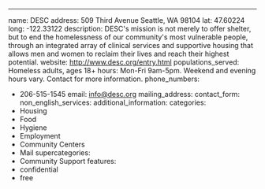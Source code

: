 ---
name: DESC
address: 509 Third Avenue Seattle, WA 98104
lat: 47.60224
long: -122.33122
description: DESC's mission is not merely to offer shelter, but to end the homelessness of our community's most vulnerable people, through an integrated array of clinical services and supportive housing that allows men and women to reclaim their lives and reach their highest potential.
website: http://www.desc.org/entry.html
populations_served: Homeless adults, ages 18+
hours: Mon-Fri 9am-5pm. Weekend and evening hours vary. Contact for more information.
phone_numbers: 
  - 206-515-1545
email: info@desc.org
mailing_address:
contact_form: 
non_english_services: 
additional_information: 
categories:
  - Housing
  - Food
  - Hygiene
  - Employment
  - Community Centers
  - Mail
supercategories:
  - Community Support
features:
  - confidential
  - free
